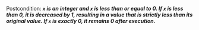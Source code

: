 Postcondition: ***`x` is an integer and `x` is less than or equal to 0. If `x` is less than 0, it is decreased by 1, resulting in a value that is strictly less than its original value. If `x` is exactly 0, it remains 0 after execution.***